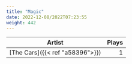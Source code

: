 ```yaml
---
title: "Magic"
date: 2022-12-08/2022T07:23:55
weight: 442
---
```




 Artist | Plays 
----- | -----:
[The Cars]({{< ref "a58396">}}) | 1
